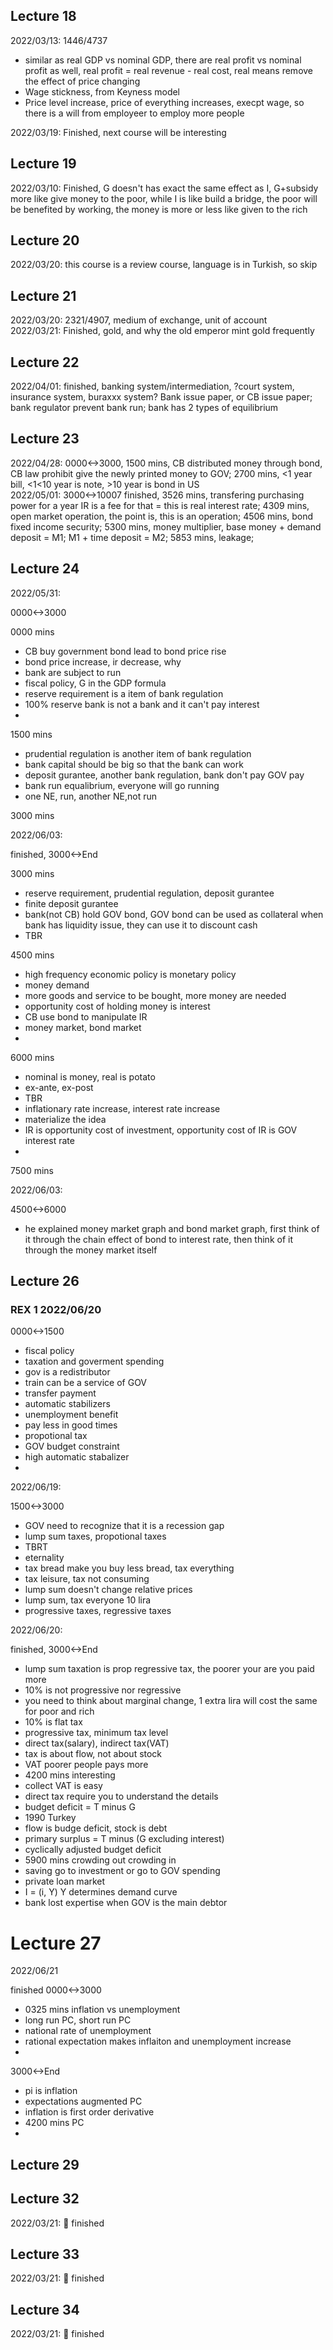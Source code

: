 ## Lecture 18
2022/03/13: 1446/4737
* similar as real GDP vs nominal GDP, there are real profit vs nominal profit as well, real profit = real revenue - real cost, real means remove the effect of price changing
* Wage stickness, from Keyness model
* Price level increase, price of everything increases, execpt wage, so there is a will from employeer to employ more people <br>

2022/03/19: Finished, next course will be interesting<br>

## Lecture 19
2022/03/10: Finished, G doesn't has exact the same effect as I, G+subsidy more like give money to the poor, while I is like build a bridge, the poor will be benefited by working, the money is more or less like given to the rich

## Lecture 20
2022/03/20: this course is a review course, language is in Turkish, so skip

## Lecture 21
2022/03/20: 2321/4907, medium of exchange, unit of account <br>
2022/03/21: Finished, gold, and why the old emperor mint gold frequently

## Lecture 22
2022/04/01: finished, banking system/intermediation, ?court system, insurance system, buraxxx system? Bank issue paper, or CB issue paper; bank regulator prevent bank run; bank has 2 types of equilibrium

## Lecture 23
2022/04/28: 0000<->3000, 1500 mins, CB distributed money through bond, CB law prohibit give the newly printed money to GOV;
2700 mins, <1 year bill, <1<10 year is note, >10 year is bond in US <br>
2022/05/01: 3000<->10007 finished, 3526 mins, transfering purchasing power for a year IR is a fee for that = this is real interest rate;
4309 mins, open market operation, the point is, this is an operation;
4506 mins, bond fixed income security;
5300 mins, money multiplier, base money + demand deposit = M1; M1 + time deposit = M2;
5853 mins, leakage;



## Lecture 24

2022/05/31:

0000<->3000

0000 mins

- CB buy government bond lead to bond price rise
- bond price increase, ir decrease, why
- bank are subject to run
- fiscal policy, G in the GDP formula
- reserve requirement is a item of bank regulation
- 100% reserve bank is not a bank and it can't pay interest
- 

1500 mins

- prudential regulation is another item of bank regulation
- bank capital should be big so that the bank can work
- deposit gurantee, another bank regulation, bank don't pay GOV pay
- bank run equalibrium, everyone will go running
- one NE, run, another NE,not run

3000 mins

2022/06/03:

finished,
3000<->End

3000 mins

- reserve requirement, prudential regulation, deposit gurantee
- finite deposit gurantee
- bank(not CB) hold GOV bond, GOV bond can be used as collateral when bank has liquidity issue, they can use it to discount cash
- TBR

4500 mins

- high frequency economic policy is monetary policy
- money demand
- more goods and service to be bought, more money are needed
- opportunity cost of holding money is interest
- CB use bond to manipulate IR
- money market, bond market
- 

6000 mins

- nominal is money, real is potato
- ex-ante, ex-post
- TBR
- inflationary rate increase, interest rate increase
- materialize the idea
- IR is opportunity cost of investment, opportunity cost of IR is GOV interest rate
- 

7500 mins

2022/06/03:

4500<->6000
- he explained money market graph and bond market graph, first think of it through the chain effect of bond to interest rate, then think of it through the money market itself

## Lecture 26

### REX 1 2022/06/20
0000<->1500

- fiscal policy
- taxation and goverment spending
- gov is a redistributor
- train can be a service of GOV
- transfer payment
- automatic stabilizers
- unemployment benefit
- pay less in good times
- propotional tax
- GOV budget constraint
- high automatic stabalizer
- 

2022/06/19:

1500<->3000

- GOV need to recognize that it is a recession gap
- lump sum taxes, propotional taxes
- TBRT
- eternality
- tax bread make you buy less bread, tax everything
- tax leisure, tax not consuming
- lump sum doesn't change relative prices
- lump sum, tax everyone 10 lira
- progressive taxes, regressive taxes

2022/06/20:

finished,
3000<->End

- lump sum taxation is prop regressive tax, the poorer your are you paid more
- 10% is not progressive nor regressive
- you need to think about marginal change, 1 extra lira will cost the same for poor and rich
- 10% is flat tax
- progressive tax, minimum tax level
- direct tax(salary), indirect tax(VAT)
- tax is about flow, not about stock
- VAT poorer people pays more
- 4200 mins interesting
- collect VAT is easy
- direct tax require you to understand the details
- budget deficit = T minus G
- 1990 Turkey
- flow is budge deficit, stock is debt
- primary surplus = T minus (G excluding interest)
- cyclically adjusted budget deficit
- 5900 mins crowding out crowding in
- saving go to investment or go to GOV spending
- private loan market
- I = (i, Y) Y determines demand curve
- bank lost expertise when GOV is the main debtor

# Lecture 27

2022/06/21

finished
0000<->3000

- 0325 mins inflation vs unemployment
- long run PC, short run PC
- national rate of unemployment
- rational expectation makes inflaiton and unemployment increase
- 

3000<->End

- pi is inflation
- expectations augmented PC
- inflation is first order derivative
- 4200 mins PC
- 

## Lecture 29

## Lecture 32
2022/03/21: 💫 finished 
## Lecture 33
2022/03/21: 💫 finished
## Lecture 34
2022/03/21: 💫 finished
